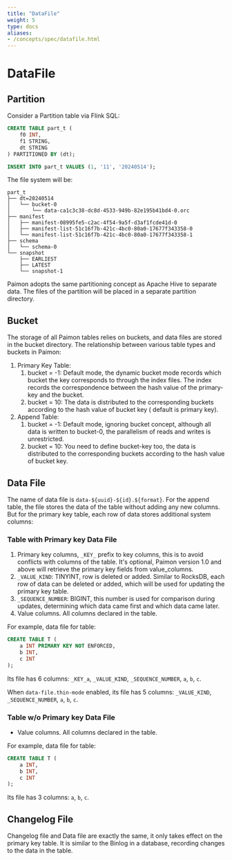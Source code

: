 ```yaml
---
title: "DataFile"
weight: 5
type: docs
aliases:
- /concepts/spec/datafile.html
---
```

<!--
Licensed to the Apache Software Foundation (ASF) under one
or more contributor license agreements.  See the NOTICE file
distributed with this work for additional information
regarding copyright ownership.  The ASF licenses this file
to you under the Apache License, Version 2.0 (the
"License"); you may not use this file except in compliance
with the License.  You may obtain a copy of the License at

  http://www.apache.org/licenses/LICENSE-2.0

Unless required by applicable law or agreed to in writing,
software distributed under the License is distributed on an
"AS IS" BASIS, WITHOUT WARRANTIES OR CONDITIONS OF ANY
KIND, either express or implied.  See the License for the
specific language governing permissions and limitations
under the License.
-->

# DataFile

## Partition

Consider a Partition table via Flink SQL:

```sql
CREATE TABLE part_t (
    f0 INT,
    f1 STRING,
    dt STRING
) PARTITIONED BY (dt);

INSERT INTO part_t VALUES (1, '11', '20240514');
```

The file system will be:

```shell
part_t
├── dt=20240514
│   └── bucket-0
│       └── data-ca1c3c38-dc8d-4533-949b-82e195b41bd4-0.orc
├── manifest
│   ├── manifest-08995fe5-c2ac-4f54-9a5f-d3af1fcde41d-0
│   ├── manifest-list-51c16f7b-421c-4bc0-80a0-17677f343358-0
│   └── manifest-list-51c16f7b-421c-4bc0-80a0-17677f343358-1
├── schema
│   └── schema-0
└── snapshot
    ├── EARLIEST
    ├── LATEST
    └── snapshot-1
```

Paimon adopts the same partitioning concept as Apache Hive to separate data. The files of the partition will be placed
in a separate partition directory.

## Bucket

The storage of all Paimon tables relies on buckets, and data files are stored in the bucket directory. The
relationship between various table types and buckets in Paimon:

1. Primary Key Table:
   1. bucket = -1: Default mode, the dynamic bucket mode records which bucket the key corresponds to through the index
      files. The index records the correspondence between the hash value of the primary-key and the bucket.
   2. bucket = 10: The data is distributed to the corresponding buckets according to the hash value of bucket key (
      default is primary key).
2. Append Table:
   1. bucket = -1: Default mode, ignoring bucket concept, although all data is written to bucket-0, the parallelism of
      reads and writes is unrestricted.
   2. bucket = 10: You need to define bucket-key too, the data is distributed to the corresponding buckets according to
      the hash value of bucket key.

## Data File

The name of data file is `data-${uuid}-${id}.${format}`. For the append table, the file stores the data of the table
without adding any new columns. But for the primary key table, each row of data stores additional system columns:

### Table with Primary key Data File

1. Primary key columns, `_KEY_` prefix to key columns, this is to avoid conflicts with columns of the table. It's optional,
   Paimon version 1.0 and above will retrieve the primary key fields from value_columns.
2. `_VALUE_KIND`: TINYINT, row is deleted or added. Similar to RocksDB, each row of data can be deleted or added, which will be
   used for updating the primary key table.
3. `_SEQUENCE_NUMBER`: BIGINT, this number is used for comparison during updates, determining which data came first and which
   data came later.
4. Value columns. All columns declared in the table.

For example, data file for table:

```sql
CREATE TABLE T (
    a INT PRIMARY KEY NOT ENFORCED,
    b INT,
    c INT
);
```

Its file has 6 columns: `_KEY_a`, `_VALUE_KIND`, `_SEQUENCE_NUMBER`, `a`, `b`, `c`.

When `data-file.thin-mode` enabled, its file has 5 columns: `_VALUE_KIND`, `_SEQUENCE_NUMBER`, `a`, `b`, `c`.

### Table w/o Primary key Data File

- Value columns. All columns declared in the table.

For example, data file for table:

```sql
CREATE TABLE T (
    a INT,
    b INT,
    c INT
);
```

Its file has 3 columns: `a`, `b`, `c`.

## Changelog File

Changelog file and Data file are exactly the same, it only takes effect on the primary key table. It is similar to the
Binlog in a database, recording changes to the data in the table.
